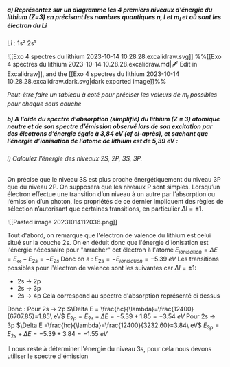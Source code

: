 ##### a) Représentez sur un diagramme les 4 premiers niveaux d'énergie du lithium (Z=3) en précisant les nombres quantiques $n$, $l$ et $m_{l}$ et où sont les électron du Li

Li : 1s² 2s¹

![[Exo 4 spectres du lithium 2023-10-14 10.28.28.excalidraw.svg]]
%%[[Exo 4 spectres du lithium 2023-10-14 10.28.28.excalidraw.md|🖋 Edit in Excalidraw]], and the [[Exo 4 spectres du lithium 2023-10-14 10.28.28.excalidraw.dark.svg|dark exported image]]%%

*Peut-être faire un tableau à coté pour préciser les valeurs de $m_{l}$ possibles pour chaque sous couche*


##### b) A l’aide du spectre d’absorption (simplifié) du lithium (Z = 3) atomique neutre et de son spectre d’émission observé lors de son excitation par des électrons d’énergie égale à 3,84 eV (cf ci-après), et sachant que l’énergie d’ionisation de l’atome de lithium est de 5,39 eV :

###### i) Calculez l’énergie des niveaux 2S, 2P, 3S, 3P. 
On précise que le niveau 3S est plus proche énergétiquement du niveau 3P que du niveau 2P. On supposera que les niveaux P sont simples. Lorsqu’un électron effectue une transition d’un niveau à un autre par l’absorption ou l’émission d’un photon, les propriétés de ce dernier impliquent des règles de sélection
n’autorisant que certaines transitions, en particulier $\Delta l=\pm 1$.

![[Pasted image 20231014112036.png]]

Tout d'abord, on remarque que l'électron de valence du lithium est celui situé sur la couche 2s.
On en déduit donc que l'énergie d'ionisation est l'énergie nécessaire pour "arracher" cet électron à l'atome
$E_{ionisation} = \Delta E = E_{\infty} - E_{2s} = -E_{2s}$
Donc on a :
$E_{2s} = -E_{ionisation} = -5.39\ eV$
Les transitions possibles pour l'électron de valence sont les suivantes car $\Delta l =\pm 1$:
* 2s $\rightarrow$ 2p
* 2s $\rightarrow$ 3p
* 2s $\rightarrow$ 4p
Cela correspond au spectre d'absorption représenté ci dessus

Donc :
Pour 2s $\rightarrow$ 2p
$\Delta E = \frac{hc}{\lambda}=\frac{12400}{6707.85}=1.85\ eV$
$E_{2p}=E_{2s}+\Delta E=-5.39+1.85=-3.54\ eV$
Pour 2s $\rightarrow$ 3p
$\Delta E =\frac{hc}{\lambda}=\frac{12400}{3232.60}=3.84\ eV$
$E_{3p}=E_{2s}+\Delta E=-5.39+3.84=-1.55\ eV$

Il nous reste à déterminer l'énergie du niveau 3s, pour cela nous devons utiliser le spectre d'émission

